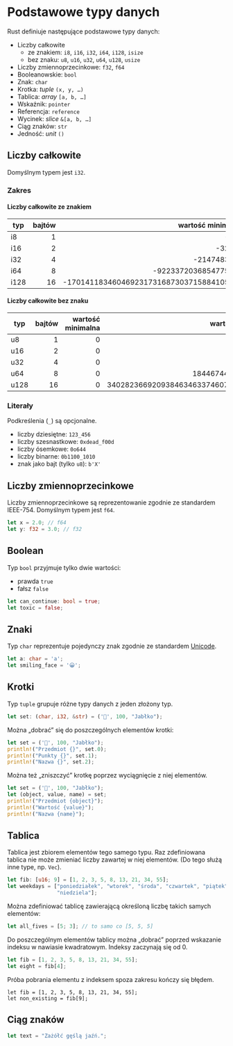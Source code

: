 # Podstawowe typy danych

Rust definiuje następujące podstawowe typy danych:

* Liczby całkowite
  - ze znakiem: `i8`, `i16`, `i32`, `i64`, `i128`, `isize`
  - bez znaku: `u8`, `u16`, `u32`, `u64`, `u128`, `usize`
* Liczby zmiennoprzecinkowe: `f32`, `f64`
* Booleanowskie: `bool`
* Znak: `char`
* Krotka: _tuple_ `(x, y, …)`
* Tablica: _array_ `[a, b, …]`
* Wskaźnik: `pointer`
* Referencja: `reference`
* Wycinek: _slice_ `&[a, b, …]`
* Ciąg znaków: `str`
* Jedność: _unit_ `()`

## Liczby całkowite

Domyślnym typem jest `i32`.

### Zakres

#### Liczby całkowite ze znakiem

| typ  | bajtów | wartość minimalna                        | wartość maksymalna                      |
|------|-------:|-----------------------------------------:|----------------------------------------:|
| i8   |      1 |                                     -128 |                                     127 |
| i16  |      2 |                                   -32768 |                                   32767 |
| i32  |      4 |                              -2147483648 |                              2147483647 |
| i64  |      8 |                     -9223372036854775808 |                     9223372036854775807 |
| i128 |     16 | -170141183460469231731687303715884105728 | 170141183460469231731687303715884105727 |

#### Liczby całkowite bez znaku

| typ  | bajtów | wartość minimalna | wartość maksymalna                      |
|------|-------:|------------------:|----------------------------------------:|
| u8   |      1 |                 0 |                                     255 |
| u16  |      2 |                 0 |                                   65536 |
| u32  |      4 |                 0 |                              4294967295 |
| u64  |      8 |                 0 |                    18446744073709551615 |
| u128 |     16 |                 0 | 340282366920938463463374607431768211455 |

### Literały

Podkreślenia (`_`) są opcjonalne.

* liczby dziesiętne: `123_456`
* liczby szesnastkowe: `0xdead_f00d`
* liczby ósemkowe: `0o644`
* liczby binarne: `0b1100_1010`
* znak jako bajt (tylko `u8`): `b'X'`

## Liczby zmiennoprzecinkowe

Liczby zmiennoprzecinkowe są reprezentowanie zgodnie ze standardem IEEE-754. Domyślnym typem jest
`f64`.

```rust
let x = 2.0; // f64
let y: f32 = 3.0; // f32
```

## Boolean

Typ `bool` przyjmuje tylko dwie wartości:

* prawda `true`
* fałsz `false`

```rust
let can_continue: bool = true;
let toxic = false;
```

## Znaki

Typ `char` reprezentuje pojedynczy znak zgodnie ze standardem [Unicode](https://home.unicode.org/).

```rust
let a: char = 'a';
let smiling_face = '😀';
```

## Krotki

Typ `tuple` grupuje różne typy danych z jeden złożony typ.

```rust
let set: (char, i32, &str) = ('🍎', 100, "Jabłko");
```

Można „dobrać” się do poszczególnych elementów krotki:

```rust
let set = ('🍎', 100, "Jabłko");
println!("Przedmiot {}", set.0);
println!("Punkty {}", set.1);
println!("Nazwa {}", set.2);
```

Można też „zniszczyć” krotkę poprzez wyciągnięcie z niej elementów.

```rust
let set = ('🍎', 100, "Jabłko");
let (object, value, name) = set;
println!("Przedmiot {object}");
println!("Wartość {value}");
println!("Nazwa {name}");
```

## Tablica

Tablica jest zbiorem elementów tego samego typu. Raz zdefiniowana tablica nie może zmieniać liczby
zawartej w niej elementów. (Do tego służą inne type, np. `Vec`).

```rust
let fib: [u16; 9] = [1, 2, 3, 5, 8, 13, 21, 34, 55];
let weekdays = ["poniedziałek", "wtorek", "środa", "czwartek", "piątek", "sobota",
                "niedziela"];
```

Można zdefiniować tablicę zawierającą określoną liczbę takich samych elementów:

```rust
let all_fives = [5; 3]; // to samo co [5, 5, 5]
```

Do poszczególnym elementów tablicy można „dobrać” poprzed wskazanie indeksu w nawiasie kwadratowym.
Indeksy zaczynają się od 0.

```rust
let fib = [1, 2, 3, 5, 8, 13, 21, 34, 55];
let eight = fib[4];
```

Próba pobrania elementu z indeksem spoza zakresu kończy się błędem.

```rust,compile_fail
let fib = [1, 2, 3, 5, 8, 13, 21, 34, 55];
let non_existing = fib[9];
```

## Ciąg znaków

```rust
let text = "Zażółć gęślą jaźń.";
```
